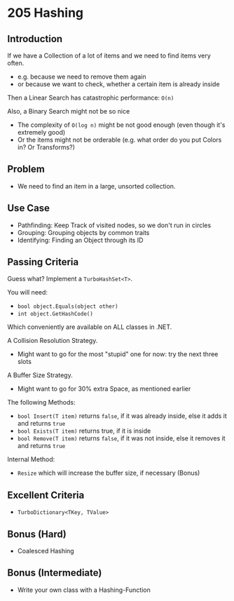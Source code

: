 # 205 Hashing

## Introduction

If we have a Collection of a lot of items and we need to find items very often.
- e.g. because we need to remove them again
- or because we want to check, whether a certain item is already inside

Then a Linear Search has catastrophic performance: `O(n)`

Also, a Binary Search might not be so nice
- The complexity of `O(log n)` might be not good enough (even though it's extremely good)
- Or the items might not be orderable (e.g. what order do you put Colors in? Or Transforms?)

## Problem
- We need to find an item in a large, unsorted collection.

## Use Case
- Pathfinding: Keep Track of visited nodes, so we don't run in circles
- Grouping: Grouping objects by common traits
- Identifying: Finding an Object through its ID

## Passing Criteria
Guess what? Implement a `TurboHashSet<T>`.

You will need:
- `bool object.Equals(object other)`
- `int object.GetHashCode()`

Which conveniently are available on ALL classes in .NET.

A Collision Resolution Strategy.
- Might want to go for the most "stupid" one for now: try the next three slots

A Buffer Size Strategy. 
- Might want to go for 30% extra Space, as mentioned earlier

The following Methods:
- `bool Insert(T item)` returns `false`, if it was already inside, else it adds it and returns `true`
- `bool Exists(T item)` returns true, if it is inside
- `bool Remove(T item)` returns `false`, if it was not inside, else it removes it and returns `true`

Internal Method:
- `Resize` which will increase the buffer size, if necessary (Bonus)

## Excellent Criteria
- `TurboDictionary<TKey, TValue>`

## Bonus (Hard)
- Coalesced Hashing

## Bonus (Intermediate)
- Write your own class with a Hashing-Function